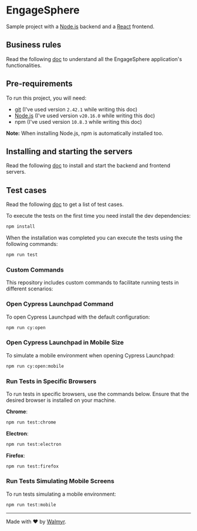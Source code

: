 # EngageSphere

Sample project with a [Node.js](https://nodejs.org/) backend and a [React](https://react.dev/) frontend.

## Business rules

Read the following [doc](./docs/Requirements.md) to understand all the EngageSphere application's functionalities.

## Pre-requirements

To run this project, you will need:

- [git](https://git-scm.com/downloads) (I've used version `2.42.1` while writing this doc)
- [Node.js](https://nodejs.org/en/) (I've used version `v20.16.0` while writing this doc)
- npm (I've used version `10.8.3` while writing this doc)

**Note:** When installing Node.js, npm is automatically installed too.

## Installing and starting the servers

Read the following [doc](./docs/TestEnvironment.md) to install and start the backend and frontend servers.

## Test cases

Read the following [doc](./docs/TestCases.md) to get a list of test cases.

To execute the tests on the first time you need install the dev dependencies:

```bash
npm install
```

When the installation was completed you can execute the tests using the following commands:

```bash
npm run test
```

### Custom Commands

This repository includes custom commands to facilitate running tests in different scenarios:

### Open Cypress Launchpad Command

To open Cypress Launchpad with the default configuration:

``` bash
npm run cy:open
```

### Open Cypress Launchpad in Mobile Size

To simulate a mobile environment when opening Cypress Launchpad:

``` bash
npm run cy:open:mobile
```

### Run Tests in Specific Browsers

To run tests in specific browsers, use the commands below. Ensure that the desired browser is installed on your machine.

**Chrome**:

``` bash
npm run test:chrome
```

**Electron**:

``` bash
npm run test:electron
```

**Firefox**:

``` bash
npm run test:firefox
```

### Run Tests Simulating Mobile Screens

To run tests simulating a mobile environment:

``` bash
npm run test:mobile
```

___

Made with ❤️ by [Walmyr](https://walmyr.dev).
